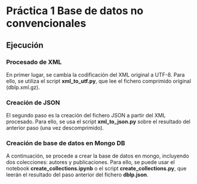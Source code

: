 # Práctica 1 Base de datos no convencionales

## Ejecución

### Procesado de XML
En primer lugar, se cambia la codificación del XML original a UTF-8. Para ello, 
se utiliza el script **xml_to_utf.py**, que lee el fichero comprimido original
(dblp.xml.gz).

### Creación de JSON
El segundo paso es la creación del fichero JSON a partir del XML procesado. Para
ello, se usa el script **xml_to_json.py** sobre el resultado del anterior paso 
(una vez descomprimido).

### Creación de base de datos en Mongo DB
A continuación, se procede a crear la base de datos en mongo, incluyendo dos 
colecciones: autores y publicaciones. Para ello, se puede usar el notebook 
**create_collections.ipynb** o el script **create_collections.py**, que leerán
el resultado del paso anterior del fichero **dblp.json**. 